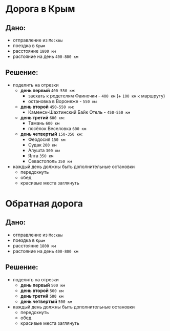 # Дорога в Крым

## Дано:
 - отправление из `Москвы`
 - поездка в `Крым`
 - расстояние `1800 км`
 - растояние на день `400-800 км`

## Решение:
- поделить на отрезки
    - **день первый** `400-550 км`: 
        - заехать к родетелям Фаиночки - `400 км` (+ `100 км` к маршруту)
        - остановка в Воронеже - `550 км`
    - **день второй** `450-550 км`: 
        - Каменск-Шахтинский Байк Отель - `450-550 км`
    - **день третий** `600 км`: 
        - Тамань `600 км` 
        - посёлок Веселовка `600 км` 
    - **день четвертый** `150-350 км`: 
        - Феодосия `150 км`
        - Судак `200 км`
        - Алушта `300 км`
        - Ялта `350 км`
        - Севастополь `350 км`
- каждый день должны быть дополнительные остановки
    - передохнуть
    - обед
    - красивые места заглянуть

# Обратная дорога

## Дано:
 - отправление из `Москвы`
 - поездка в `Крым`
 - расстояние `1800 км`
 - растояние на день `400-800 км`

## Решение:
- поделить на отрезки
    - **день первый** `500 км`
    - **день второй** `500 км`
    - **день третий** `500 км`
    - **день четвертый** `500 км`
- каждый день должны быть дополнительные остановки
    - передохнуть
    - обед
    - красивые места заглянуть
